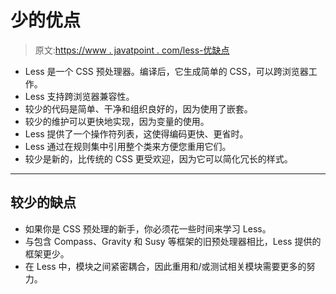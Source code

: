 # 少的优点

> 原文:[https://www . javatpoint . com/less-优缺点](https://www.javatpoint.com/less-advantages-and-disadvantages)

*   Less 是一个 CSS 预处理器。编译后，它生成简单的 CSS，可以跨浏览器工作。
*   Less 支持跨浏览器兼容性。
*   较少的代码是简单、干净和组织良好的，因为使用了嵌套。
*   较少的维护可以更快地实现，因为变量的使用。
*   Less 提供了一个操作符列表，这使得编码更快、更省时。
*   Less 通过在规则集中引用整个类来方便您重用它们。
*   较少是新的，比传统的 CSS 更受欢迎，因为它可以简化冗长的样式。

* * *

## 较少的缺点

*   如果你是 CSS 预处理的新手，你必须花一些时间来学习 Less。
*   与包含 Compass、Gravity 和 Susy 等框架的旧预处理器相比，Less 提供的框架更少。
*   在 Less 中，模块之间紧密耦合，因此重用和/或测试相关模块需要更多的努力。
